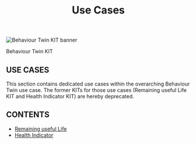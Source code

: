 ﻿---
id: overview
title: Use Cases
description: Behaviour Twin KIT
---

<div style={{display:'block'}}>
  <div style={{display:'inline-block', verticalAlign:'top'}}>

![Behaviour Twin KIT banner](@site/static/img/kit-icons/behaviour-twin-kit-icon-mini.svg)

  </div>
  <div style={{display:'inline-block', fontSize:17, color:'rgb(255,166,1)', marginLeft:7, verticalAlign:'top', paddingTop:6}}>
Behaviour Twin KIT
  </div>
</div>

## USE CASES

This section contains dedicated use cases within the overarching Behaviour Twin use case.
The former KITs for those use cases (Remaining useful Life KIT and Health Indicator KIT) are hereby deprecated.

## CONTENTS

- [Remaining useful Life](rul/overview)
- [Health Indicator](hi/overview)
